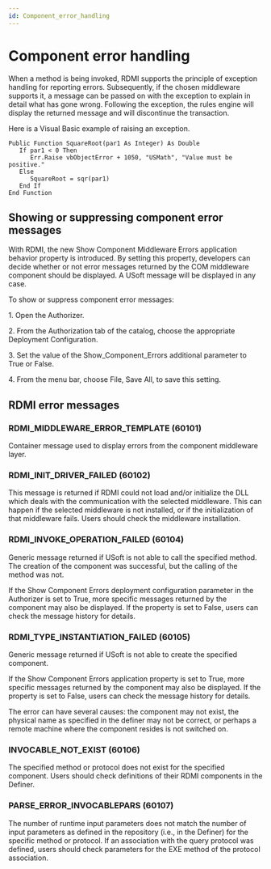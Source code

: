 ```yaml
---
id: Component_error_handling
---
```


# Component error handling

When a method is being invoked, RDMI supports the principle of exception handling for reporting errors. Subsequently, if the chosen middleware supports it, a message can be passed on with the exception to explain in detail what has gone wrong. Following the exception, the rules engine will display the returned message and will discontinue the transaction.

Here is a Visual Basic example of raising an exception.

```language-vbscript
Public Function SquareRoot(par1 As Integer) As Double
   If par1 < 0 Then
      Err.Raise vbObjectError + 1050, "USMath", "Value must be positive."
   Else
      SquareRoot = sqr(par1)
   End If
End Function
```

## Showing or suppressing component error messages

With RDMI, the new Show Component Middleware Errors application behavior property is introduced. By setting this property, developers can decide whether or not error messages returned by the COM middleware component should be displayed. A USoft message will be displayed in any case.

To show or suppress component error messages:

1. Open the Authorizer.

2. From the Authorization tab of the catalog, choose the appropriate Deployment Configuration.

3. Set the value of the Show_Component_Errors additional parameter to True or False.

4. From the menu bar, choose File, Save All, to save this setting.

## RDMI error messages

### RDMI_MIDDLEWARE_ERROR_TEMPLATE (60101)

Container message used to display errors from the component middleware layer.

### RDMI_INIT_DRIVER_FAILED (60102)

This message is returned if RDMI could not load and/or initialize the DLL which deals with the communication with the selected middleware. This can happen if the selected middleware is not installed, or if the initialization of that middleware fails. Users should check the middleware installation.

### RDMI_INVOKE_OPERATION_FAILED (60104)

Generic message returned if USoft is not able to call the specified method. The creation of the component was successful, but the calling of the method was not.

If the Show Component Errors deployment configuration parameter in the Authorizer is set to True, more specific messages returned by the component may also be displayed. If the property is set to False, users can check the message history for details.

### RDMI_TYPE_INSTANTIATION_FAILED (60105)

Generic message returned if USoft is not able to create the specified component.

If the Show Component Errors application property is set to True, more specific messages returned by the component may also be displayed. If the property is set to False, users can check the message history for details.

The error can have several causes: the component may not exist, the physical name as specified in the definer may not be correct, or perhaps a remote machine where the component resides is not switched on.

### INVOCABLE_NOT_EXIST (60106)

The specified method or protocol does not exist for the specified component. Users should check definitions of their RDMI components in the Definer.

### PARSE_ERROR_INVOCABLEPARS (60107)

The number of runtime input parameters does not match the number of input parameters as defined in the repository (i.e., in the Definer) for the specific method or protocol. If an association with the query protocol was defined, users should check parameters for the EXE method of the protocol association.

 